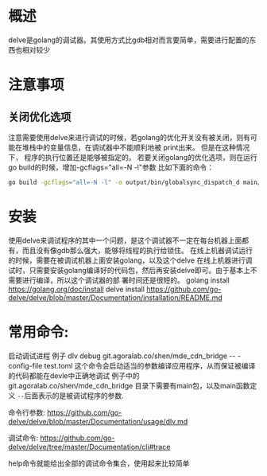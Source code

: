 # 概述
delve是golang的调试器。其使用方式比gdb相对而言要简单，需要进行配置的东西也相对较少

# 注意事项
## 关闭优化选项
注意需要使用delve来进行调试的时候，若golang的优化开关没有被关闭，则有可能在堆栈中的变量信息，在调试器中不能顺利地被
print出来。
但是在这种情况下， 程序的执行位置还是能够被指定的。
若要关闭golang的优化选项，则在运行go build的时候，增加-gcflags="all=-N -l"参数
比如下面的命令：
```bash
go build -gcflags="all=-N -l" -o output/bin/globalsync_dispatch_d main/main.go
```
# 安装
使用delve来调试程序的其中一个问题，是这个调试器不一定在每台机器上面都有，而且没有像gdb那么强大，能够将线程的执行给锁住。
在线上机器调试运行的时候，需要在被调试机器上面安装golang，以及这个delve
在线上机器进行调试时，只需要安装golang编译好的代码包，然后再安装delve即可。由于基本上不需要进行编译，所以这个调试器的部
署时间还是很短的。
golang install
https://golang.org/doc/install
delve install
https://github.com/go-delve/delve/blob/master/Documentation/installation/README.md

# 常用命令:
启动调试进程
例子
dlv debug git.agoralab.co/shen/mde_cdn_bridge -- -config-file test.toml
这个命令会启动适当的参数编译应用程序，从而保证被编译的代码都能在devle中正确地调试
例子中的  git.agoralab.co/shen/mde_cdn_bridge 目录下需要有main包，以及main函数定义
`--`后面表示的是被调试程序的参数.

命令行参数:
https://github.com/go-delve/delve/blob/master/Documentation/usage/dlv.md

调试命令:
https://github.com/go-delve/delve/tree/master/Documentation/cli#trace

help命令就能给出全部的调试命令集合，使用起来比较简单
